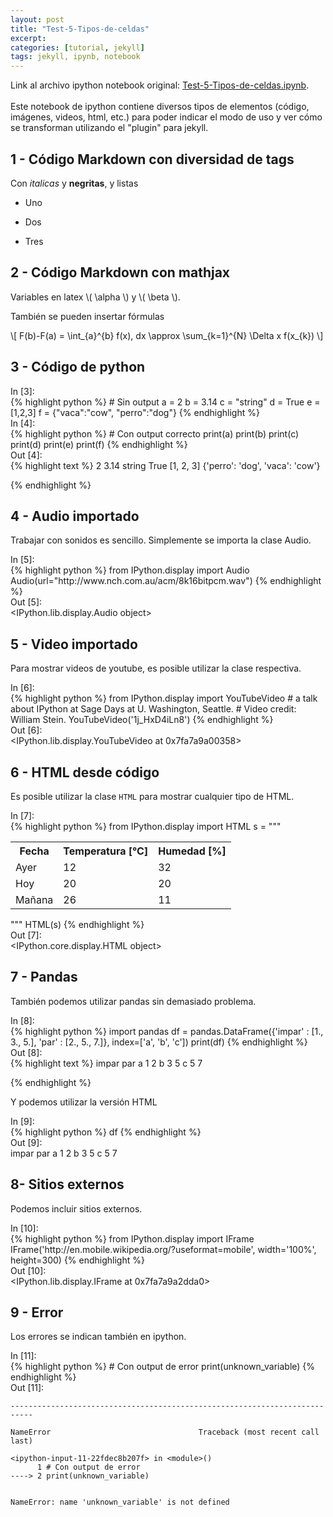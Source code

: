```yaml
---
layout: post
title: "Test-5-Tipos-de-celdas"
excerpt: 
categories: [tutorial, jekyll] 
tags: jekyll, ipynb, notebook
---
```

<div class="header">
Link al archivo ipython notebook original:
<a href="https://raw.githubusercontent.com/sebastiandres/sebastiandres.github.io/master/ipynb/Test-5-Tipos-de-celdas.ipynb">Test-5-Tipos-de-celdas.ipynb</a>.
</div>
<br>
Este notebook de ipython contiene diversos tipos de elementos (código, imágenes, videos, html, etc.) 
para poder indicar el modo de uso y ver cómo se transforman utilizando el "plugin" para jekyll.

## 1 - Código Markdown con diversidad de tags
Con *italicas* y **negritas**, y listas

 * Uno

 * Dos

 * Tres

## 2 - Código Markdown con mathjax
Variables en latex \\( \alpha \\) y \\( \beta \\). 

También se pueden insertar fórmulas

\\[ 
F(b)-F(a) = \int\_{a}^{b} f(x)\, dx \approx \sum\_{k=1}^{N} \Delta x f(x\_{k})
 \\]


## 3 - Código de python

<div class="in-prompt prompt-common">In [3]:</div>

<div class="input">
{% highlight python %}
# Sin output
a = 2
b = 3.14
c = "string"
d = True
e = [1,2,3]
f = {"vaca":"cow", "perro":"dog"}
{% endhighlight %}
</div>

<div class="in-prompt prompt-common">In [4]:</div>

<div class="input">
{% highlight python %}
# Con output correcto
print(a)
print(b)
print(c)
print(d)
print(e)
print(f)
{% endhighlight %}
</div>

<div class="output-prompt prompt-common">Out [4]:</div>

<div class="stream">
{% highlight text %}
2
3.14
string
True
[1, 2, 3]
{'perro': 'dog', 'vaca': 'cow'}

{% endhighlight %}
</div>

## 4 - Audio importado
Trabajar con sonidos es sencillo. Simplemente se importa la clase Audio.

<div class="in-prompt prompt-common">In [5]:</div>

<div class="input">
{% highlight python %}
from IPython.display import Audio
Audio(url="http://www.nch.com.au/acm/8k16bitpcm.wav")
{% endhighlight %}
</div>

<div class="output-prompt prompt-common">Out [5]:</div>

<div class='execute_results'>
&lt;IPython.lib.display.Audio object&gt;
</div>

## 5 - Video importado
Para mostrar videos de youtube, es posible utilizar la clase respectiva.

<div class="in-prompt prompt-common">In [6]:</div>

<div class="input">
{% highlight python %}
from IPython.display import YouTubeVideo
# a talk about IPython at Sage Days at U. Washington, Seattle.
# Video credit: William Stein.
YouTubeVideo('1j_HxD4iLn8')
{% endhighlight %}
</div>

<div class="output-prompt prompt-common">Out [6]:</div>

<div class='execute_results'>
&lt;IPython.lib.display.YouTubeVideo at 0x7fa7a9a00358&gt;
</div>

## 6 - HTML desde código

Es posible utilizar la clase `HTML` para mostrar cualquier tipo de HTML.

<div class="in-prompt prompt-common">In [7]:</div>

<div class="input">
{% highlight python %}
from IPython.display import HTML
s = """<table>
<tr>
<th>Fecha</th>
<th>Temperatura [°C]</th>
<th>Humedad [%]</th>
</tr>
<tr>
<td>Ayer</td>
<td>12</td>
<td>32</td>
</tr>
<tr>
<td>Hoy</td>
<td>20</td>
<td>20</td>
</tr>
<tr>
<td>Mañana</td>
<td>26</td>
<td>11</td>
</tr>
</table>"""
HTML(s)
{% endhighlight %}
</div>

<div class="output-prompt prompt-common">Out [7]:</div>

<div class='execute_results'>
&lt;IPython.core.display.HTML object&gt;
</div>

## 7 - Pandas

También podemos utilizar pandas sin demasiado problema.

<div class="in-prompt prompt-common">In [8]:</div>

<div class="input">
{% highlight python %}
import pandas
df = pandas.DataFrame({'impar' : [1., 3., 5.], 'par' : [2., 5., 7.]}, index=['a', 'b', 'c'])
print(df)
{% endhighlight %}
</div>

<div class="output-prompt prompt-common">Out [8]:</div>

<div class="stream">
{% highlight text %}
   impar  par
a      1    2
b      3    5
c      5    7

{% endhighlight %}
</div>

Y podemos utilizar la versión HTML

<div class="in-prompt prompt-common">In [9]:</div>

<div class="input">
{% highlight python %}
df
{% endhighlight %}
</div>

<div class="output-prompt prompt-common">Out [9]:</div>

<div class='execute_results'>
   impar  par
a      1    2
b      3    5
c      5    7
</div>

## 8- Sitios externos
Podemos incluir sitios externos.

<div class="in-prompt prompt-common">In [10]:</div>

<div class="input">
{% highlight python %}
from IPython.display import IFrame
IFrame('http://en.mobile.wikipedia.org/?useformat=mobile', width='100%', height=300)
{% endhighlight %}
</div>

<div class="output-prompt prompt-common">Out [10]:</div>

<div class='execute_results'>
&lt;IPython.lib.display.IFrame at 0x7fa7a9a2dda0&gt;
</div>

## 9 - Error
Los errores se indican también en ipython.

<div class="in-prompt prompt-common">In [11]:</div>

<div class="input">
{% highlight python %}
# Con output de error
print(unknown_variable)
{% endhighlight %}
</div>

<div class="output-prompt prompt-common">Out [11]:</div>

    ---------------------------------------------------------------------------

    NameError                                 Traceback (most recent call last)

    <ipython-input-11-22fdec8b207f> in <module>()
          1 # Con output de error
    ----> 2 print(unknown_variable)
    

    NameError: name 'unknown_variable' is not defined
